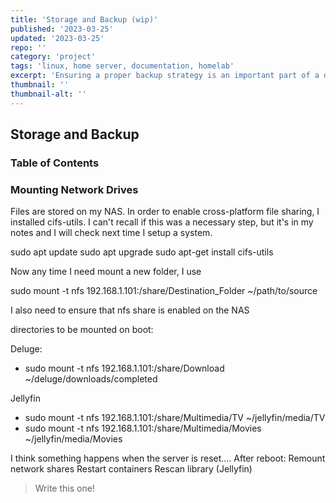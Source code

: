 ```yaml
---
title: 'Storage and Backup (wip)'
published: '2023-03-25'
updated: '2023-03-25'
repo: ''
category: 'project'
tags: 'linux, home server, documentation, homelab'
excerpt: 'Ensuring a proper backup strategy is an important part of a digital life.'
thumbnail: ''
thumbnail-alt: ''
---
```


## Storage and Backup

### Table of Contents

### Mounting Network Drives
Files are stored on my NAS. In order to enable cross-platform file sharing, I installed cifs-utils. I can't recall if this was a necessary step, but it's in my notes and I will check next time I setup a system.

sudo apt update
sudo apt upgrade
sudo apt-get install cifs-utils

Now any time I need mount a new folder, I use

sudo mount -t nfs 192.168.1.101:/share/Destination_Folder ~/path/to/source

I also need to ensure that nfs share is enabled on the NAS

directories to be mounted on boot:

Deluge:
- sudo mount -t nfs 192.168.1.101:/share/Download ~/deluge/downloads/completed

Jellyfin
- sudo mount -t nfs 192.168.1.101:/share/Multimedia/TV ~/jellyfin/media/TV
- sudo mount -t nfs 192.168.1.101:/share/Multimedia/Movies ~/jellyfin/media/Movies

I think something happens when the server is reset....
  After reboot:
    Remount network shares
    Restart containers
    Rescan library (Jellyfin)

> Write this one!